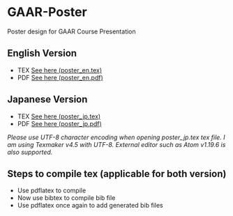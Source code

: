 # GAAR-Poster
Poster design for GAAR Course Presentation

## English Version
* TEX [See here (poster_en.tex)](poster_en.tex)
* PDF [See here (poster_en.pdf)](poster_en.pdf)

## Japanese Version
* TEX [See here (poster_jp.tex)](poster_jp.tex)
* PDF [See here (poster_jp.pdf)](poster_jp.pdf)

_Please use UTF-8 character encoding when opening poster\_jp.tex tex file. I am using Texmaker v4.5 with UTF-8. External editor such as Atom v1.19.6 is also supported._

## Steps to compile tex (applicable for both version)
* Use pdflatex to compile
* Now use bibtex to compile bib file
* Use pdflatex once again to add generated bib files
